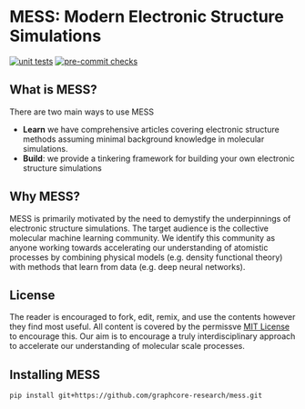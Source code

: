 # MESS: Modern Electronic Structure Simulations

[![unit tests](https://github.com/graphcore-research/mess/actions/workflows/unittest.yaml/badge.svg)](https://github.com/graphcore-research/mess/actions/workflows/unittest.yaml)
[![pre-commit checks](https://github.com/graphcore-research/mess/actions/workflows/pre-commit.yaml/badge.svg)](https://github.com/graphcore-research/mess/actions/workflows/pre-commit.yaml)

## What is MESS?

There are two main ways to use MESS
* **Learn** we have comprehensive articles covering electronic structure methods
  assuming minimal background knowledge in molecular simulations.
* **Build**: we provide a tinkering framework for building your own electronic structure
  simulations 

## Why MESS?
MESS is primarily motivated by the need to demystify the underpinnings of electronic 
structure simulations. The target audience is the collective molecular machine learning
community.  We identify this community as anyone working towards accelerating our
understanding of atomistic processes by combining physical models (e.g. density
functional theory) with methods that learn from data (e.g. deep neural networks).

## License
The reader is encouraged to fork, edit, remix, and use the contents however they find
most useful.  All content is covered by the permissve [MIT License](./LICENSE) to
encourage this. Our aim is to encourage a truly interdisciplinary approach to accelerate
our understanding of molecular scale processes.  

## Installing MESS

```
pip install git+https://github.com/graphcore-research/mess.git
```